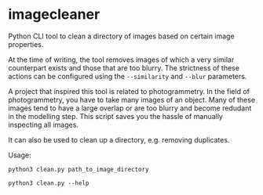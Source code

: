 # imagecleaner
Python CLI tool to clean a directory of images based on certain image properties.

At the time of writing, the tool removes images of which a very similar counterpart exists and those that are too blurry. The strictness of these actions can be configured using the `--similarity` and `--blur` parameters.

A project that inspired this tool is related to photogrammetry. In the field of photogrammetry, you have to take many images of an object.
Many of these images tend to have a large overlap or are too blurry and become redudant in the modelling step. This script saves you the hassle of manually inspecting all images.

It can also be used to clean up a directory, e.g. removing duplicates.

Usage:
```
python3 clean.py path_to_image_directory

python3 clean.py --help
````
